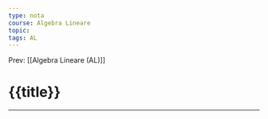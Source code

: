 ```yaml
---
type: nota
course: Algebra Lineare
topic: 
tags: AL
---
```


Prev: [[Algebra Lineare (AL)]]

# {{title}}
---
